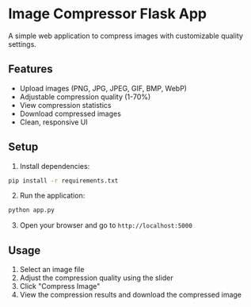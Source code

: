 # Image Compressor Flask App

A simple web application to compress images with customizable quality settings.

## Features

- Upload images (PNG, JPG, JPEG, GIF, BMP, WebP)
- Adjustable compression quality (1-70%)
- View compression statistics
- Download compressed images
- Clean, responsive UI

## Setup

1. Install dependencies:
```bash
pip install -r requirements.txt
```

2. Run the application:
```bash
python app.py
```

3. Open your browser and go to `http://localhost:5000`

## Usage

1. Select an image file
2. Adjust the compression quality using the slider
3. Click "Compress Image"
4. View the compression results and download the compressed image